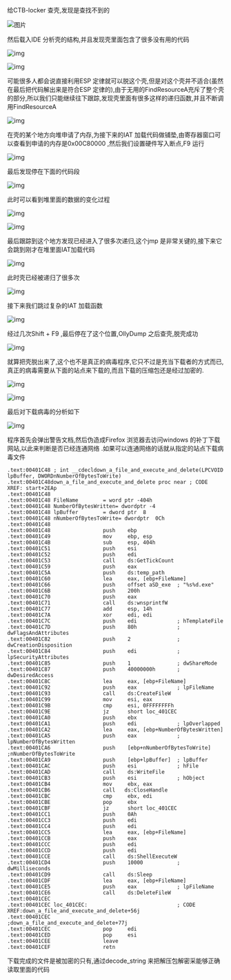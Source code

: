 
  给CTB-locker 查壳,发现是查找不到的

 

![图片](pic_temp3\psb1.png)

 

  然后载入IDE 分析壳的结构,并且发现壳里面包含了很多没有用的代码



![img](pic_temp3\psb2.png)



![img](pic_temp3\psb3.png)

 

  可能很多人都会说直接利用ESP 定律就可以脱这个壳,但是对这个壳并不适合(虽然在最后把代码解出来是符合ESP  定律的),由于无用的FindResourceA充斥了整个壳的部分,所以我们只能继续往下跟踪,发现壳里面有很多这样的递归函数,并且不断调用FindResourceA
 

![img](pic_temp3\psb4.png)
 

  在壳的某个地方向堆申请了内存,为接下来的IAT 加载代码做铺垫,由寄存器窗口可以查看到申请的内存是0x00C80000 ,然后我们设置硬件写入断点,F9 运行
 

![img](pic_temp3\psb5.png)

 

  最后发现停在下面的代码段



![img](pic_temp3\psb6.png)



  此时可以看到堆里面的数据的变化过程

 

![img](pic_temp3\psb7.png)



![img](pic_temp3\psb8.png)



  最后跟踪到这个地方发现已经进入了很多次递归,这个jmp 是非常关键的,接下来它会跳到刚才在堆里面IAT加载代码
 

![img](pic_temp3\psb9.jpg)

 

  此时壳已经被递归了很多次



![img](pic_temp3\psb10.png)



  接下来我们跳过复杂的IAT 加载函数



![img](pic_temp3\psb11.png)
 

  经过几次Shift + F9 ,最后停在了这个位置,OllyDump 之后查壳,脱壳成功
 

![img](pic_temp3\psb12.png)



  就算把壳脱出来了,这个也不是真正的病毒程序,它只不过是充当下载者的方式而已,真正的病毒需要从下面的站点来下载的,而且下载的压缩包还是经过加密的.
 

![img](pic_temp3\psb13.png)

 

![img](pic_temp3\psb14.png)



  最后对下载病毒的分析如下
 

![img](pic_temp3\psb15.png)
 



  程序首先会弹出警告文档,然后伪造成Firefox 浏览器去访问windows 的补丁下载网站,以此来判断是否已经连通网络  .如果可以连通网络的话就从指定的站点下载病毒文件



```assembly
.text:00401C48 ; int __cdecldown_a_file_and_execute_and_delete(LPCVOID lpBuffer, DWORDnNumberOfBytesToWrite)
.text:00401C48down_a_file_and_execute_and_delete proc near ; CODE XREF: start+2EAp
.text:00401C48
.text:00401C48 FileName        = word ptr -404h
.text:00401C48 NumberOfBytesWritten= dwordptr -4
.text:00401C48 lpBuffer        = dword ptr  8
.text:00401C48 nNumberOfBytesToWrite= dwordptr  0Ch
.text:00401C48
.text:00401C48                 push    ebp
.text:00401C49                 mov     ebp, esp
.text:00401C4B                 sub     esp, 404h
.text:00401C51                 push    esi
.text:00401C52                 push    edi
.text:00401C53                 call    ds:GetTickCount
.text:00401C59                 push    eax
.text:00401C5A                 push    ds:temp_path
.text:00401C60                 lea     eax, [ebp+FileName]
.text:00401C66                 push    offset aSD_exe  ; "%s%d.exe"
.text:00401C6B                 push    200h
.text:00401C70                 push    eax
.text:00401C71                 call    ds:wnsprintfW
.text:00401C77                 add     esp, 14h
.text:00401C7A                 xor     edi, edi
.text:00401C7C                 push    edi             ; hTemplateFile
.text:00401C7D                 push    80h             ; dwFlagsAndAttributes
.text:00401C82                 push    2               ; dwCreationDisposition
.text:00401C84                 push    edi             ; lpSecurityAttributes
.text:00401C85                 push    1               ; dwShareMode
.text:00401C87                 push    40000000h       ; dwDesiredAccess
.text:00401C8C                 lea     eax, [ebp+FileName]
.text:00401C92                 push    eax             ; lpFileName
.text:00401C93                 call    ds:CreateFileW
.text:00401C99                 mov     esi, eax
.text:00401C9B                 cmp     esi, 0FFFFFFFFh
.text:00401C9E                 jz      short loc_401CEC
.text:00401CA0                 push    ebx
.text:00401CA1                 push    edi             ; lpOverlapped
.text:00401CA2                 lea     eax, [ebp+NumberOfBytesWritten]
.text:00401CA5                 push    eax             ; lpNumberOfBytesWritten
.text:00401CA6                 push    [ebp+nNumberOfBytesToWrite] ;nNumberOfBytesToWrite
.text:00401CA9                 push    [ebp+lpBuffer]  ; lpBuffer
.text:00401CAC                 push    esi             ; hFile
.text:00401CAD                 call    ds:WriteFile
.text:00401CB3                 push    esi             ; hObject
.text:00401CB4                 mov     ebx, eax
.text:00401CB6                 call   ds:CloseHandle
.text:00401CBC                 cmp     ebx, edi
.text:00401CBE                 pop     ebx
.text:00401CBF                 jz      short loc_401CEC
.text:00401CC1                 push    0Ah
.text:00401CC3                 push    edi
.text:00401CC4                 push    edi
.text:00401CC5                 lea     eax, [ebp+FileName]
.text:00401CCB                 push    eax
.text:00401CCC                 push    edi
.text:00401CCD                 push    edi
.text:00401CCE                 call    ds:ShellExecuteW
.text:00401CD4                 push    10000           ; dwMilliseconds
.text:00401CD9                 call    ds:Sleep
.text:00401CDF                 lea     eax, [ebp+FileName]
.text:00401CE5                 push    eax             ; lpFileName
.text:00401CE6                 call    ds:DeleteFileW
.text:00401CEC
.text:00401CEC loc_401CEC:                             ; CODE XREF:down_a_file_and_execute_and_delete+56j
.text:00401CEC                                         ;down_a_file_and_execute_and_delete+77j
.text:00401CEC                 pop     edi
.text:00401CED                 pop     esi
.text:00401CEE                 leave
.text:00401CEF                 retn
```



  下载完成的文件是被加密的只有,通过decode_string 来把解压包解密采能够正确读取里面的代码
 
